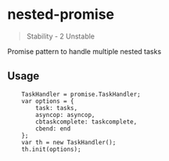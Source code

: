 nested-promise
============

> Stability - 2 Unstable

Promise pattern to handle multiple nested tasks

## Usage 

````
    TaskHandler = promise.TaskHandler;
    var options = {
        task: tasks,
        asyncop: asyncop,
        cbtaskcomplete: taskcomplete,
        cbend: end
    };
    var th = new TaskHandler();
    th.init(options);

````
